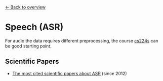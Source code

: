 [← Back to overview](../../../)

# Speech (ASR)

For audio the data requires different preprocessing, the course [cs224s](http://web.stanford.edu/class/cs224s/syllabus.html) can be good starting point.

## Scientific Papers
* [The most cited scientific papers about ASR](https://github.com/terryum/awesome-deep-learning-papers#speech--other-domain) (since 2012)
